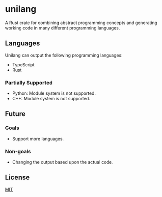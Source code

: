 # unilang

A Rust crate for combining abstract programming concepts and generating working code in many different programming languages.

## Languages

Unilang can output the following programming languages:

- TypeScript
- Rust

### Partially Supported

- Python: Module system is not supported.
- C++: Module system is not supported.

## Future

### Goals

- Support more languages.

### Non-goals

- Changing the output based upon the actual code.

## License

[MIT](./LICENSE)
